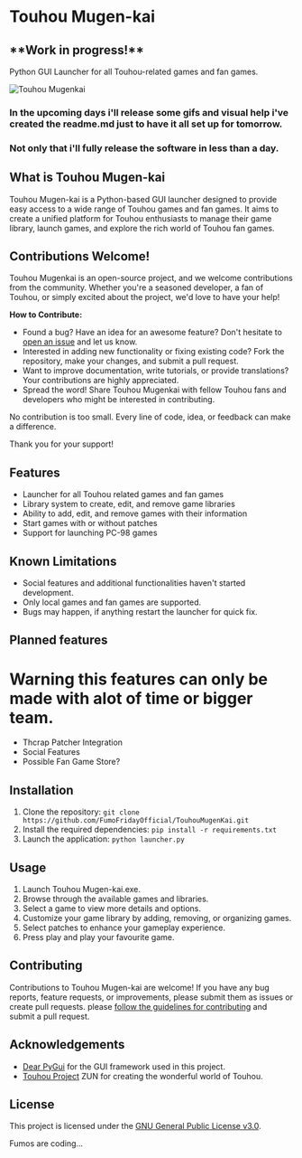 # Touhou Mugen-kai
<h2>**Work in progress!**</h2>
Python GUI Launcher for all Touhou-related games and fan games.

![Touhou Mugenkai](https://cdn.discordapp.com/attachments/839837396845330474/1111074886153158736/TouhouMugenkai3.png)

### In the upcoming days i'll release some gifs and visual help i've created the readme.md just to have it all set up for tomorrow.
### Not only that i'll fully release the software in less than a day.
## What is Touhou Mugen-kai
Touhou Mugen-kai is a Python-based GUI launcher designed to provide easy access to a wide range of Touhou games and fan games. It aims to create a unified platform for Touhou enthusiasts to manage their game library, launch games, and explore the rich world of Touhou fan games.

## Contributions Welcome!

Touhou Mugenkai is an open-source project, and we welcome contributions from the community. Whether you're a seasoned developer, a fan of Touhou, or simply excited about the project, we'd love to have your help!

**How to Contribute:**

- Found a bug? Have an idea for an awesome feature? Don't hesitate to [open an issue](https://github.com/FumoFridayOfficial/TouhouMugenKai/issues) and let us know.
- Interested in adding new functionality or fixing existing code? Fork the repository, make your changes, and submit a pull request.
- Want to improve documentation, write tutorials, or provide translations? Your contributions are highly appreciated.
- Spread the word! Share Touhou Mugenkai with fellow Touhou fans and developers who might be interested in contributing.

No contribution is too small. Every line of code, idea, or feedback can make a difference.

Thank you for your support!


## Features
- Launcher for all Touhou related games and fan games
- Library system to create, edit, and remove game libraries
- Ability to add, edit, and remove games with their information
- Start games with or without patches
- Support for launching PC-98 games

## Known Limitations
- Social features and additional functionalities haven't started development.
- Only local games and fan games are supported.
- Bugs may happen, if anything restart the launcher for quick fix.

## Planned features
# Warning this features can only be made with alot of time or bigger team.
- Thcrap Patcher Integration
- Social Features
- Possible Fan Game Store?

## Installation
1. Clone the repository: `git clone https://github.com/FumoFridayOfficial/TouhouMugenKai.git`
2. Install the required dependencies: `pip install -r requirements.txt`
3. Launch the application: `python launcher.py`

## Usage
1. Launch Touhou Mugen-kai.exe.
2. Browse through the available games and libraries.
3. Select a game to view more details and options.
4. Customize your game library by adding, removing, or organizing games.
5. Select patches to enhance your gameplay experience.
6. Press play and play your favourite game.

## Contributing
Contributions to Touhou Mugen-kai are welcome! If you have any bug reports, feature requests, or improvements, please submit them as issues or create pull requests. please [follow the guidelines for contributing](CONTRIBUTING.md) and submit a pull request.


## Acknowledgements
- [Dear PyGui](https://github.com/hoffstadt/DearPyGui) for the GUI framework used in this project.
- [Touhou Project](http://www16.big.or.jp/~zun/) ZUN for creating the wonderful world of Touhou.

## License
This project is licensed under the [GNU General Public License v3.0](LICENSE).

Fumos are coding...
